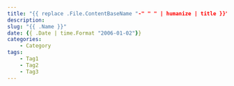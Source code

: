 ```yaml
---
title: "{{ replace .File.ContentBaseName "-" " " | humanize | title }}"
description: 
slug: "{{ .Name }}"
date: {{ .Date | time.Format "2006-01-02"}}
categories:
    - Category
tags:
    - Tag1
    - Tag2
    - Tag3
---
```


